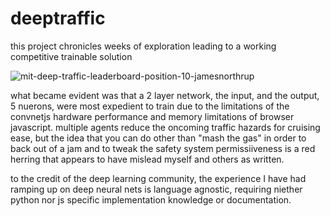 # deeptraffic

this project chronicles weeks of exploration leading to a working competitive trainable solution

 ![mit-deep-traffic-leaderboard-position-10-jamesnorthrup](https://user-images.githubusercontent.com/73514/40383423-13fd7c2c-5e2b-11e8-8524-5df11199e434.PNG)

what became evident was that a 2 layer network, the input, and the output, 5 nuerons, were most expedient to train due to the limitations of the convnetjs hardware performance and memory limitations of browser javascript.  multiple agents reduce the oncoming traffic hazards for cruising ease, but the idea that you can do other than "mash the gas" in order to back out of a jam and to tweak the safety system permissiiveness is a red herring that appears to have mislead myself and others as written.

to the credit of the deep learning community, the experience I have had ramping up on deep neural nets is language agnostic, requiring niether python nor js specific implementation knowledge or documentation.


